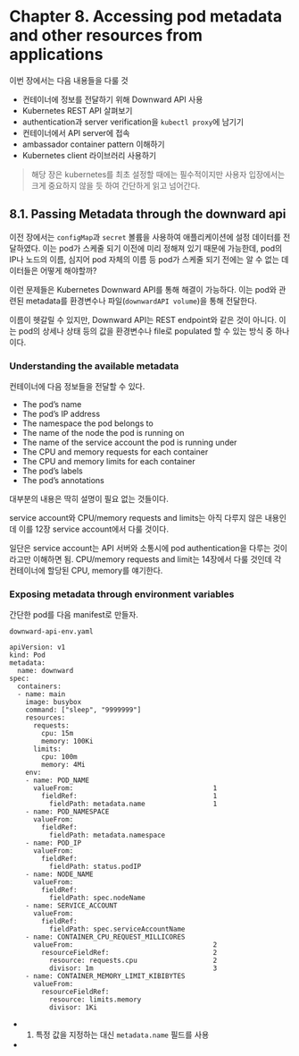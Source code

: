 # Chapter 8. Accessing pod metadata and other resources from applications

이번 장에서는 다음 내용들을 다룰 것

- 컨테이너에 정보를 전달하기 위해 Downward API 사용
- Kubernetes REST API 살펴보기
- authentication과 server verification을 `kubectl proxy`에 남기기
- 컨테이너에서 API server에 접속
- ambassador container pattern 이해하기
- Kubernetes client 라이브러리 사용하기

> 해당 장은 kubernetes를 최초 설정할 때에는 필수적이지만 사용자 입장에서는 크게 중요하지 않을 듯 하여 간단하게 읽고 넘어간다.

## 8.1. Passing Metadata through the downward api

이전 장에서는 `configMap`과 `secret` 볼륨을 사용하여 애플리케이션에 설정 데이터를 전달하였다.
이는 pod가 스케줄 되기 이전에 미리 정해져 있기 때문에 가능한데, pod의 IP나 노드의 이름, 심지어 pod 자체의 이름 등 pod가 스케줄 되기 전에는 알 수 없는 데이터들은 어떻게 해야할까?

이런 문제들은 Kubernetes Downward API를 통해 해결이 가능하다. 이는 pod와 관련된 metadata를 환경변수나 파일(`downwardAPI volume`)을 통해 전달한다.

이름이 헷갈릴 수 있지만, Downward API는 REST endpoint와 같은 것이 아니다. 이는 pod의 상세나 상태 등의 값을 환경변수나 file로 populated 할 수 있는 방식 중 하나이다.

### Understanding the available metadata

컨테이너에 다음 정보들을 전달할 수 있다.

- The pod’s name
- The pod’s IP address
- The namespace the pod belongs to
- The name of the node the pod is running on
- The name of the service account the pod is running under
- The CPU and memory requests for each container
- The CPU and memory limits for each container
- The pod’s labels
- The pod’s annotations

대부분의 내용은 딱히 설명이 필요 없는 것들이다.

service account와 CPU/memory requests and limits는 아직 다루지 않은 내용인데 이를 12장 service account에서 다룰 것이다.

일단은 service account는 API 서버와 소통시에 pod authentication을 다루는 것이라고만 이해하면 됨.
CPU/memory requests and limit는 14장에서 다룰 것인데 각 컨테이너에 할당된 CPU, memory를 얘기한다.

### Exposing metadata through environment variables

간단한 pod를 다음 manifest로 만들자.

`downward-api-env.yaml`

```
apiVersion: v1
kind: Pod
metadata:
  name: downward
spec:
  containers:
  - name: main
    image: busybox
    command: ["sleep", "9999999"]
    resources:
      requests:
        cpu: 15m
        memory: 100Ki
      limits:
        cpu: 100m
        memory: 4Mi
    env:
    - name: POD_NAME
      valueFrom:                                   1
        fieldRef:                                  1
          fieldPath: metadata.name                 1
    - name: POD_NAMESPACE
      valueFrom:
        fieldRef:
          fieldPath: metadata.namespace
    - name: POD_IP
      valueFrom:
        fieldRef:
          fieldPath: status.podIP
    - name: NODE_NAME
      valueFrom:
        fieldRef:
          fieldPath: spec.nodeName
    - name: SERVICE_ACCOUNT
      valueFrom:
        fieldRef:
          fieldPath: spec.serviceAccountName
    - name: CONTAINER_CPU_REQUEST_MILLICORES
      valueFrom:                                   2
        resourceFieldRef:                          2
          resource: requests.cpu                   2
          divisor: 1m                              3
    - name: CONTAINER_MEMORY_LIMIT_KIBIBYTES
      valueFrom:
        resourceFieldRef:
          resource: limits.memory
          divisor: 1Ki
```

- 1. 특정 값을 지정하는 대신 `metadata.name` 필드를 사용
- 

